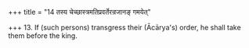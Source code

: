 +++
title = "14 तस्य चेच्छास्त्रमतिप्रवर्तेरन्रजानङ् गमयेत्"

+++
13. If (such persons) transgress their (Ācārya's) order, he shall take them before the king.
